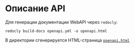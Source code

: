 # Описание API
Для генерации документации WebAPI через `redocly`:
```
redocly build-docs openapi.yml -o openapi.html
```
В директории сгенерируется HTML-страница [`openapi.html`](openapi.html)
